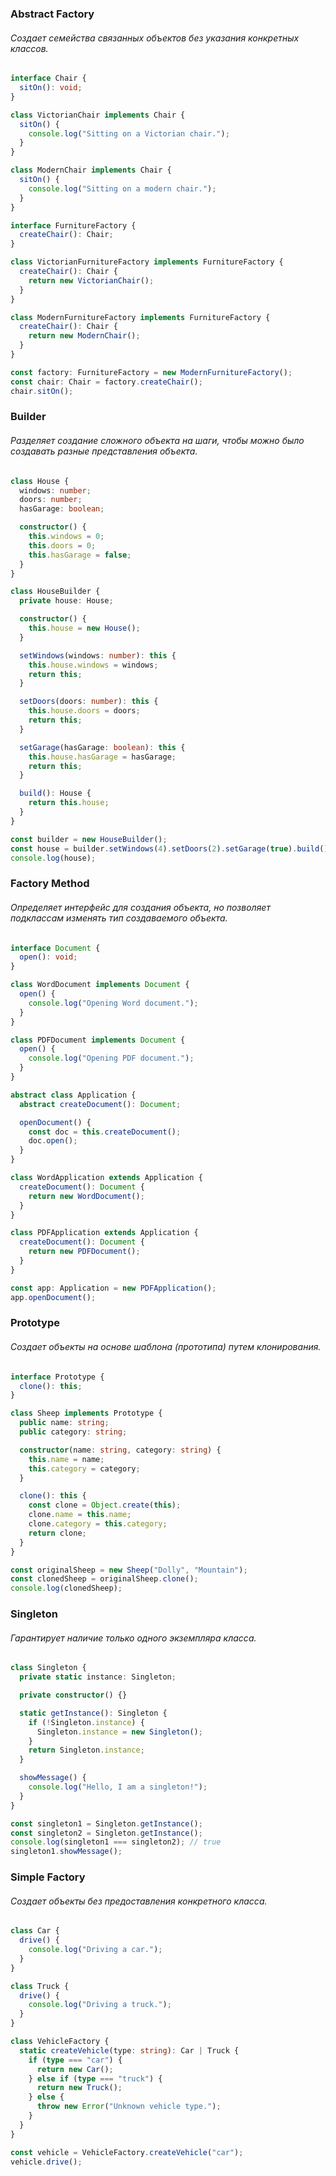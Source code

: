 ### Abstract Factory

###### Создает семейства связанных объектов без указания конкретных классов.

```ts
interface Chair {
  sitOn(): void;
}

class VictorianChair implements Chair {
  sitOn() {
    console.log("Sitting on a Victorian chair.");
  }
}

class ModernChair implements Chair {
  sitOn() {
    console.log("Sitting on a modern chair.");
  }
}

interface FurnitureFactory {
  createChair(): Chair;
}

class VictorianFurnitureFactory implements FurnitureFactory {
  createChair(): Chair {
    return new VictorianChair();
  }
}

class ModernFurnitureFactory implements FurnitureFactory {
  createChair(): Chair {
    return new ModernChair();
  }
}

const factory: FurnitureFactory = new ModernFurnitureFactory();
const chair: Chair = factory.createChair();
chair.sitOn();
```

### Builder

###### Разделяет создание сложного объекта на шаги, чтобы можно было создавать разные представления объекта.

```ts
class House {
  windows: number;
  doors: number;
  hasGarage: boolean;

  constructor() {
    this.windows = 0;
    this.doors = 0;
    this.hasGarage = false;
  }
}

class HouseBuilder {
  private house: House;

  constructor() {
    this.house = new House();
  }

  setWindows(windows: number): this {
    this.house.windows = windows;
    return this;
  }

  setDoors(doors: number): this {
    this.house.doors = doors;
    return this;
  }

  setGarage(hasGarage: boolean): this {
    this.house.hasGarage = hasGarage;
    return this;
  }

  build(): House {
    return this.house;
  }
}

const builder = new HouseBuilder();
const house = builder.setWindows(4).setDoors(2).setGarage(true).build();
console.log(house);
```

### Factory Method

###### Определяет интерфейс для создания объекта, но позволяет подклассам изменять тип создаваемого объекта.

```ts
interface Document {
  open(): void;
}

class WordDocument implements Document {
  open() {
    console.log("Opening Word document.");
  }
}

class PDFDocument implements Document {
  open() {
    console.log("Opening PDF document.");
  }
}

abstract class Application {
  abstract createDocument(): Document;

  openDocument() {
    const doc = this.createDocument();
    doc.open();
  }
}

class WordApplication extends Application {
  createDocument(): Document {
    return new WordDocument();
  }
}

class PDFApplication extends Application {
  createDocument(): Document {
    return new PDFDocument();
  }
}

const app: Application = new PDFApplication();
app.openDocument();
```

### Prototype

###### Создает объекты на основе шаблона (прототипа) путем клонирования.

```ts
interface Prototype {
  clone(): this;
}

class Sheep implements Prototype {
  public name: string;
  public category: string;

  constructor(name: string, category: string) {
    this.name = name;
    this.category = category;
  }

  clone(): this {
    const clone = Object.create(this);
    clone.name = this.name;
    clone.category = this.category;
    return clone;
  }
}

const originalSheep = new Sheep("Dolly", "Mountain");
const clonedSheep = originalSheep.clone();
console.log(clonedSheep);
```

### Singleton

###### Гарантирует наличие только одного экземпляра класса.

```ts
class Singleton {
  private static instance: Singleton;

  private constructor() {}

  static getInstance(): Singleton {
    if (!Singleton.instance) {
      Singleton.instance = new Singleton();
    }
    return Singleton.instance;
  }

  showMessage() {
    console.log("Hello, I am a singleton!");
  }
}

const singleton1 = Singleton.getInstance();
const singleton2 = Singleton.getInstance();
console.log(singleton1 === singleton2); // true
singleton1.showMessage();
```

### Simple Factory

###### Создает объекты без предоставления конкретного класса.

```ts
class Car {
  drive() {
    console.log("Driving a car.");
  }
}

class Truck {
  drive() {
    console.log("Driving a truck.");
  }
}

class VehicleFactory {
  static createVehicle(type: string): Car | Truck {
    if (type === "car") {
      return new Car();
    } else if (type === "truck") {
      return new Truck();
    } else {
      throw new Error("Unknown vehicle type.");
    }
  }
}

const vehicle = VehicleFactory.createVehicle("car");
vehicle.drive();
```
